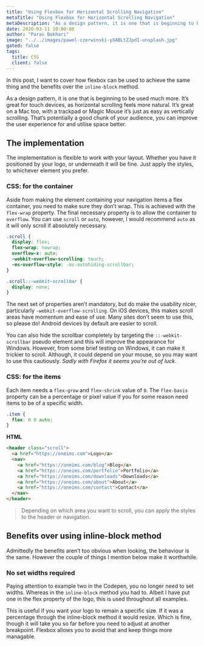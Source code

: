 ```yaml
---
title: "Using Flexbox for Horizontal Scrolling Navigation"
metaTitle: "Using Flexbox for Horizontal Scrolling Navigation"
metaDescription: "As a design pattern, it is one that is beginning to be used much more. It’s great for touch devices, as horizontal scrolling feels more natural. It’s great on a Mac too, with a trackpad or Magic Mouse it’s just as easy as vertically scrolling. That’s potentially a good chunk of your audience, you can improve the user experience for and utilise space better."
date: 2020-03-11 10:00:00
author: "Paras Bokhari"
image: "../../images/pawel-czerwinski-yXABLtZJpdI-unsplash.jpg"
gated: false
tags:
  title: CSS
  client: false
---
```


In this post, I want to cover how flexbox can be used to achieve the same thing and the benefits over the `inline-block` method.

As a design pattern, it is one that is beginning to be used much more. It’s great for touch devices, as horizontal scrolling feels more natural. It’s great on a Mac too, with a trackpad or Magic Mouse it’s just as easy as vertically scrolling. That’s potentially a good chunk of your audience, you can improve the user experience for and utilise space better.

## The implementation

The implementation is flexible to work with your layout. Whether you have it positioned by your logo, or underneath it will be fine. Just apply the styles, to whichever element you prefer.

### CSS: for the container

Aside from making the element containing your navigation items a flex container, you need to make sure they don’t wrap. This is achieved with the `flex-wrap` property. The final necessary property is to allow the container to `overflow`. You can use `scroll` or `auto`, however, I would recommend `auto` as it will only scroll if absolutely necessary.

```css
.scroll {
  display: flex;
  flex-wrap: nowrap;
  overflow-x: auto;
  -webkit-overflow-scrolling: touch;
  -ms-overflow-style: -ms-autohiding-scrollbar;
}

.scroll::-webkit-scrollbar {
  display: none;
}
```

The next set of properties aren’t mandatory, but do make the usability nicer, particularly `-webkit-overflow-scrolling`. On iOS devices, this makes scroll areas have momentum and ease of use. Many sites don’t seem to use this, so please do! Android devices by default are easier to scroll.

You can also hide the scrollbar completely by targeting the `::-webkit-scrollbar` pseudo element and this will improve the appearance for Windows. However, from some brief testing on Windows, it can make it trickier to scroll. Although, it could depend on your mouse, so you may want to use this cautiously. _Sadly with Firefox it seems you’re out of luck_.

### CSS: for the items

Each item needs a `flex-grow` and `flex-shrink` value of `0`. The `flex-basis` property can be a percentage or pixel value if you for some reason need items to be of a specific width.

```css
.item {
  flex: 0 0 auto;
}
```

**HTML**

```html
<header class="scroll">
  <a href="https://oneims.com">Logo</a>
  <nav>
    <a href="https://oneims.com/blog">Blog</a>
    <a href="https://oneims.com/portfolio">Portfolio</a>
    <a href="https://oneims.com/downloads">Downloads</a>
    <a href="https://oneims.com/about">About</a>
    <a href="https://oneims.com/contact">Contact</a>
  </nav>
</header>
```

> Depending on which area you want to scroll, you can apply the styles to the header or navigation.

## Benefits over using inline-block method

Admittedly the benefits aren’t too obvious when looking, the behaviour is the same. However the couple of things I mention below make it worthwhile.

### No set widths required

Paying attention to example two in the Codepen, you no longer need to set widths. Whereas in the `inline-block` method you had to. Albeit I have put one in the flex property of the logo, this is used throughout all examples.

This is useful if you want your logo to remain a specific size. If it was a percentage through the inline-block method it would resize. Which is fine, though it will take you so far before you need to adjust at another breakpoint. Flexbox allows you to avoid that and keep things more managable.
